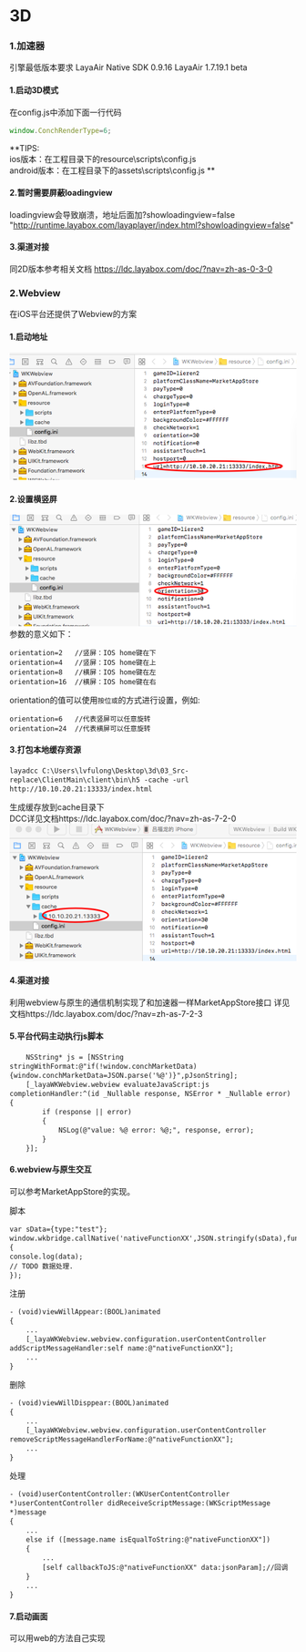 # 3D

### 1.加速器
引擎最低版本要求 LayaAir Native SDK 0.9.16 LayaAir 1.7.19.1 beta
#### 1.启动3D模式
在config.js中添加下面一行代码
```javascript
window.ConchRenderType=6;
```
**TIPS:  
ios版本：在工程目录下的resource\scripts\config.js  
android版本：在工程目录下的assets\scripts\config.js  **
#### 2.暂时需要屏蔽loadingview
loadingview会导致崩溃，地址后面加?showloadingview=false  
"http://runtime.layabox.com/layaplayer/index.html?showloadingview=false"
#### 3.渠道对接
同2D版本参考相关文档
https://ldc.layabox.com/doc/?nav=zh-as-0-3-0
### 2.Webview
在iOS平台还提供了Webview的方案
#### 1.启动地址
![图1](img/1.png)  
#### 2.设置横竖屏
![图1](img/2.png)  
参数的意义如下：
```
orientation=2   //竖屏：IOS home键在下   
orientation=4   //竖屏：IOS home键在上   
orientation=8   //横屏：IOS home键在左   
orientation=16  //横屏：IOS home键在右   
```
orientation的值可以使用`按位或`的方式进行设置，例如:
```   
orientation=6   //代表竖屏可以任意旋转  
orientation=24  //代表横屏可以任意旋转  
```
#### 3.打包本地缓存资源
```
layadcc C:\Users\lvfulong\Desktop\3d\03_Src-replace\ClientMain\client\bin\h5 -cache -url http://10.10.20.21:13333/index.html
```
生成缓存放到cache目录下  
DCC详见文档https://ldc.layabox.com/doc/?nav=zh-as-7-2-0  
![图1](img/3.png) 

#### 4.渠道对接
利用webview与原生的通信机制实现了和加速器一样MarketAppStore接口
详见文档https://ldc.layabox.com/doc/?nav=zh-as-7-2-3
#### 5.平台代码主动执行js脚本
```
    NSString* js = [NSString stringWithFormat:@"if(!window.conchMarketData){window.conchMarketData=JSON.parse('%@')}",pJsonString];
    [_layaWKWebview.webview evaluateJavaScript:js completionHandler:^(id _Nullable response, NSError * _Nullable error) {
        if (response || error)
        {
            NSLog(@"value: %@ error: %@;", response, error);
        }
    }];
```
#### 6.webview与原生交互
可以参考MarketAppStore的实现。

脚本
```
var sData={type:"test"};
window.wkbridge.callNative('nativeFunctionXX',JSON.stringify(sData),function(data){
console.log(data);
// TODO 数据处理.
});
```

注册
```
- (void)viewWillAppear:(BOOL)animated
{
    ...
    [_layaWKWebview.webview.configuration.userContentController addScriptMessageHandler:self name:@"nativeFunctionXX"];
    ...
}
```
删除
```
- (void)viewWillDisppear:(BOOL)animated
{
    ...
    [_layaWKWebview.webview.configuration.userContentController removeScriptMessageHandlerForName:@"nativeFunctionXX"];
    ...
}
```
处理
```
- (void)userContentController:(WKUserContentController *)userContentController didReceiveScriptMessage:(WKScriptMessage *)message
{
    ...
    else if ([message.name isEqualToString:@"nativeFunctionXX"])
    {
        ...
        [self callbackToJS:@"nativeFunctionXX" data:jsonParam];//回调
    }
    ...
}
```
#### 7.启动画面
可以用web的方法自己实现

